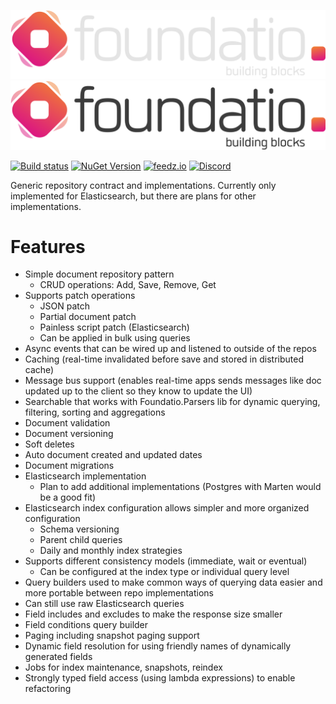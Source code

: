![Foundatio](https://raw.githubusercontent.com/FoundatioFx/Foundatio/master/media/foundatio-dark-bg.svg#gh-dark-mode-only "Foundatio")![Foundatio](https://raw.githubusercontent.com/FoundatioFx/Foundatio/master/media/foundatio.svg#gh-light-mode-only "Foundatio")

[![Build status](https://github.com/FoundatioFx/Foundatio.Repositories/workflows/Build/badge.svg)](https://github.com/FoundatioFx/Foundatio.Repositories/actions)
[![NuGet Version](http://img.shields.io/nuget/v/Foundatio.Repositories.svg?style=flat)](https://www.nuget.org/packages/Foundatio.Repositories/)
[![feedz.io](https://img.shields.io/badge/endpoint.svg?url=https%3A%2F%2Ff.feedz.io%2Ffoundatio%2Ffoundatio%2Fshield%2FFoundatio.Repositories%2Flatest)](https://f.feedz.io/foundatio/foundatio/packages/Foundatio.Repositories/latest/download)
[![Discord](https://img.shields.io/discord/715744504891703319)](https://discord.gg/6HxgFCx)

Generic repository contract and implementations. Currently only implemented for Elasticsearch, but there are plans for other implementations.

# Features

- Simple document repository pattern
  - CRUD operations: Add, Save, Remove, Get
- Supports patch operations
  - JSON patch
  - Partial document patch
  - Painless script patch (Elasticsearch)
  - Can be applied in bulk using queries
- Async events that can be wired up and listened to outside of the repos
- Caching (real-time invalidated before save and stored in distributed cache)
- Message bus support (enables real-time apps sends messages like doc updated up to the client so they know to update the UI)
- Searchable that works with Foundatio.Parsers lib for dynamic querying, filtering, sorting and aggregations
- Document validation
- Document versioning
- Soft deletes
- Auto document created and updated dates
- Document migrations
- Elasticsearch implementation
  - Plan to add additional implementations (Postgres with Marten would be a good fit)
- Elasticsearch index configuration allows simpler and more organized configuration
  - Schema versioning
  - Parent child queries
  - Daily and monthly index strategies
- Supports different consistency models (immediate, wait or eventual)
  - Can be configured at the index type or individual query level
- Query builders used to make common ways of querying data easier and more portable between repo implementations
- Can still use raw Elasticsearch queries
- Field includes and excludes to make the response size smaller
- Field conditions query builder
- Paging including snapshot paging support
- Dynamic field resolution for using friendly names of dynamically generated fields
- Jobs for index maintenance, snapshots, reindex
- Strongly typed field access (using lambda expressions) to enable refactoring
